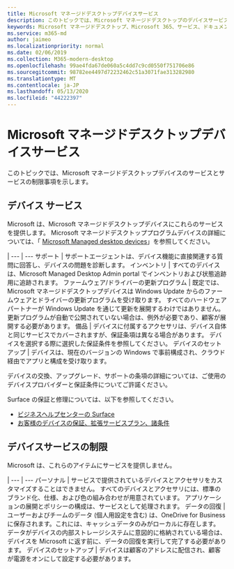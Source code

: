 ```yaml
---
title: Microsoft マネージドデスクトップデバイスサービス
description: このトピックでは、Microsoft マネージドデスクトップのデバイスサービスと制限の一覧を示します。
keywords: Microsoft マネージドデスクトップ、Microsoft 365、サービス、ドキュメント
ms.service: m365-md
author: jaimeo
ms.localizationpriority: normal
ms.date: 02/06/2019
ms.collection: M365-modern-desktop
ms.openlocfilehash: 99ae4fda67de060a5c4dd7c9cd0550f751706e86
ms.sourcegitcommit: 98782ee4497d72232462c51a3071fae313282980
ms.translationtype: MT
ms.contentlocale: ja-JP
ms.lasthandoff: 05/13/2020
ms.locfileid: "44222397"
---
```

# <a name="microsoft-managed-desktop-device-services"></a>Microsoft マネージドデスクトップデバイスサービス

このトピックでは、Microsoft マネージドデスクトップデバイスのサービスとサービスの制限事項を示します。

## <a name="device-services"></a>デバイス サービス

Microsoft は、Microsoft マネージドデスクトップデバイスにこれらのサービスを提供します。 Microsoft マネージドデスクトッププログラムデバイスの詳細については、「 [Microsoft Managed desktop devices](device-list.md)」を参照してください。

 | 
 --- | ---
サポート | サポートエージェントは、デバイス機能に直接関連する質問に回答し、デバイスの問題を診断します。
インベントリ | すべてのデバイスは、Microsoft Managed Desktop Admin portal でインベントリおよび状態追跡用に追跡されます。
ファームウェア/ドライバーの更新プログラム | 既定では、Microsoft マネージドデスクトップデバイスは Windows Update からのファームウェアとドライバーの更新プログラムを受け取ります。 すべてのハードウェアパートナーが Windows Update を通じて更新を展開するわけではありません。 更新プログラムが自動で公開されていない場合は、例外が必要であり、顧客が展開する必要があります。
備品 | デバイスに付属するアクセサリは、デバイス自体と同じサービスでカバーされますが、保証条項は異なる場合があります。 デバイスを選択する際に選択した保証条件を参照してください。 
デバイスのセットアップ    | デバイスは、現在のバージョンの Windows で事前構成され、クラウド経由でアプリと構成を受け取ります。 

デバイスの交換、アップグレード、サポートの条項の詳細については、ご使用のデバイスプロバイダーと保証条件についてご許諾ください。

Surface の保証と修理については、以下を参照してください。
- [ビジネスヘルプセンターの Surface](https://support.microsoft.com/hub/4339296/surface-for-business-help)
- [お客様のデバイスの保証、拡張サービスプラン、諸条件](https://support.microsoft.com/help/4040687/info-about-warranties-extended-service-plans-and-terms-conditions)


## <a name="device-service-limitations"></a>デバイスサービスの制限

Microsoft は、これらのアイテムにサービスを提供しません。

 | 
 --- | ---
パーソナル | サービスで提供されているデバイスとアクセサリをカスタマイズすることはできません。 すべてのデバイスとアクセサリには、標準のブランド化、仕様、および色の組み合わせが用意されています。 アプリケーションの展開とポリシーの構成は、サービスとして処理されます。
データの回復 | ユーザーおよびチームのデータ (個人用設定を含む) は、OneDrive for Business に保存されます。これには、キャッシュデータのみがローカルに存在します。 データがデバイスの内部ストレージシステムに意図的に格納されている場合は、デバイスを Microsoft に返す前に、データの回復を実行して完了する必要があります。
デバイスのセットアップ | デバイスは顧客のアドレスに配信され、顧客が電源をオンにして設定する必要があります。
